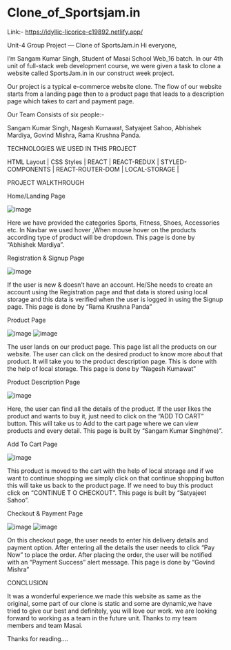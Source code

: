 # Clone_of_Sportsjam.in
Link:- https://idyllic-licorice-c19892.netlify.app/

Unit-4 Group Project — Clone of SportsJam.in
Hi everyone,

I’m Sangam Kumar Singh, Student of Masai School Web_16 batch. In our 4th unit of full-stack web development course,
we were given a task to clone a website called SportsJam.in in our construct week project.

Our project is a typical e-commerce website clone. The flow of our website starts from a landing page then to a product 
page that leads to a description page which takes to cart and payment page.

Our Team Consists of six people:-

Sangam Kumar Singh,
Nagesh Kumawat,
Satyajeet Sahoo,
Abhishek Mardiya,
Govind Mishra,
Rama Krushna Panda.

TECHNOLOGIES WE USED IN THIS PROJECT

HTML Layout | CSS Styles | REACT | REACT-REDUX | STYLED-COMPONENTS | REACT-ROUTER-DOM | LOCAL-STORAGE |

PROJECT WALKTHROUGH

Home/Landing Page

![image](https://user-images.githubusercontent.com/99814514/170679115-32390b2b-9d68-4adf-b01b-4f6cc6e26632.png)



Here we have provided the categories Sports, Fitness, Shoes, Accessories etc. In Navbar we used hover ,When mouse hover
on the products according type of product will be dropdown. This page is done by “Abhishek Mardiya”.

Registration & Signup Page

![image](https://user-images.githubusercontent.com/99814514/170679930-b0c9c378-5f1c-4d69-8336-d970c8c4d7b4.png)


If the user is new & doesn’t have an account. He/She needs to create an account using the Registration page and that data is
stored using local storage and this data is verified when the user is logged in using the Signup page. This page is done by 
“Rama Krushna Panda”

Product Page

![image](https://user-images.githubusercontent.com/99814514/170679968-76b238b9-1959-482b-9bc2-b3e3601a7a55.png)
![image](https://user-images.githubusercontent.com/99814514/170680054-9c290f4f-bf74-4304-8c6f-9c618c2df578.png)



The user lands on our product page. This page list all the products on our website. The user can click on the desired product 
to know more about that product. It will take you to the product description page. This is done with the help of local storage.
This page is done by “Nagesh Kumawat”

Product Description Page

![image](https://user-images.githubusercontent.com/99814514/170680111-fd427ae8-201a-4cfc-bea4-67753beecc53.png)

Here, the user can find all the details of the product. If the user likes the product and wants to buy it, just need to 
click on the “ADD TO CART” button.
This will take us to Add to the cart page where we can view products and every detail. This page is built by “Sangam Kumar Singh(me)”.

Add To Cart Page

![image](https://user-images.githubusercontent.com/99814514/170680142-900b16ae-fcaa-49d0-a7f5-cc2d926c3477.png)


This product is moved to the cart with the help of local storage and if we want to continue shopping we simply click 
on that continue shopping button this will take us back to the product page. If we need to buy this product click on “CONTINUE T
O CHECKOUT”. This page is built by “Satyajeet Sahoo”.

Checkout & Payment Page

![image](https://user-images.githubusercontent.com/99814514/170680191-0e4c9407-e367-4cd7-b0f6-8f97dd5ad447.png)
![image](https://user-images.githubusercontent.com/99814514/170680243-000d211b-13ef-4ef9-bb2a-4cfbf1291ab6.png)


On this checkout page, the user needs to enter his delivery details and payment option. After entering all the details 
the user needs to click “Pay Now” to place the order. After placing the order, the user will be notified with an 
“Payment Success” alert message. This page is done by “Govind Mishra”

CONCLUSION

It was a wonderful experience.we made this website as same as the original, some part of our clone is static and some are 
dynamic,we have tried to give our best and definitely, you will love our work. we are looking forward to working as 
a team in the future unit. Thanks to my team members and team Masai.

Thanks for reading….

